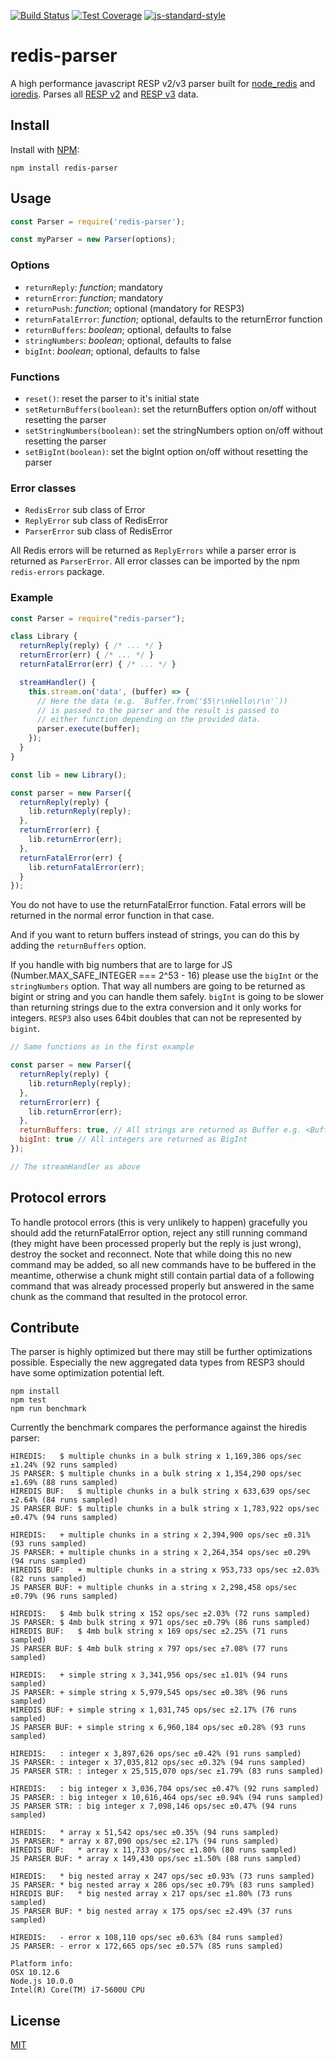 [![Build Status](https://travis-ci.org/NodeRedis/node-redis-parser.png?branch=master)](https://travis-ci.org/NodeRedis/node-redis-parser)
[![Test Coverage](https://codeclimate.com/github/NodeRedis/node-redis-parser/badges/coverage.svg)](https://codeclimate.com/github/NodeRedis/node-redis-parser/coverage)
[![js-standard-style](https://img.shields.io/badge/code%20style-standard-brightgreen.svg)](http://standardjs.com/)

# redis-parser

A high performance javascript RESP v2/v3 parser built for
[node_redis](https://github.com/NodeRedis/node_redis) and
[ioredis](https://github.com/luin/ioredis). Parses all
[RESP v2](http://redis.io/topics/protocol) and
[RESP v3](https://github.com/antirez/RESP3) data.

## Install

Install with [NPM](https://npmjs.org/):

    npm install redis-parser

## Usage

```js
const Parser = require('redis-parser');

const myParser = new Parser(options);
```

### Options

* `returnReply`: *function*; mandatory
* `returnError`: *function*; mandatory
* `returnPush`: *function*; optional (mandatory for RESP3)
* `returnFatalError`: *function*; optional, defaults to the returnError function
* `returnBuffers`: *boolean*; optional, defaults to false
* `stringNumbers`: *boolean*; optional, defaults to false
* `bigInt`: *boolean*; optional, defaults to false

### Functions

* `reset()`: reset the parser to it's initial state
* `setReturnBuffers(boolean)`: set the returnBuffers option on/off without
  resetting the parser
* `setStringNumbers(boolean)`: set the stringNumbers option on/off without
  resetting the parser
* `setBigInt(boolean)`: set the bigInt option on/off without
  resetting the parser

### Error classes

* `RedisError` sub class of Error
* `ReplyError` sub class of RedisError
* `ParserError` sub class of RedisError

All Redis errors will be returned as `ReplyErrors` while a parser error is
returned as `ParserError`.
All error classes can be imported by the npm `redis-errors` package.

### Example

```js
const Parser = require("redis-parser");

class Library {
  returnReply(reply) { /* ... */ }
  returnError(err) { /* ... */ }
  returnFatalError(err) { /* ... */ }

  streamHandler() {
    this.stream.on('data', (buffer) => {
      // Here the data (e.g. `Buffer.from('$5\r\nHello\r\n'`))
      // is passed to the parser and the result is passed to
      // either function depending on the provided data.
      parser.execute(buffer);
    });
  }
}

const lib = new Library();

const parser = new Parser({
  returnReply(reply) {
    lib.returnReply(reply);
  },
  returnError(err) {
    lib.returnError(err);
  },
  returnFatalError(err) {
    lib.returnFatalError(err);
  }
});
```

You do not have to use the returnFatalError function. Fatal errors will be
returned in the normal error function in that case.

And if you want to return buffers instead of strings, you can do this by adding
the `returnBuffers` option.

If you handle with big numbers that are to large for JS (Number.MAX_SAFE_INTEGER
=== 2^53 - 16) please use the `bigInt` or the `stringNumbers` option. That way
all numbers are going to be returned as bigint or string and you can handle them
safely. `bigInt` is going to be slower than returning strings due to the extra
conversion and it only works for integers. `RESP3` also uses 64bit doubles that can
not be represented by `bigint`.

```js
// Same functions as in the first example

const parser = new Parser({
  returnReply(reply) {
    lib.returnReply(reply);
  },
  returnError(err) {
    lib.returnError(err);
  },
  returnBuffers: true, // All strings are returned as Buffer e.g. <Buffer 48 65 6c 6c 6f>
  bigInt: true // All integers are returned as BigInt
});

// The streamHandler as above
```

## Protocol errors

To handle protocol errors (this is very unlikely to happen) gracefully you
should add the returnFatalError option, reject any still running command (they
might have been processed properly but the reply is just wrong), destroy the
socket and reconnect. Note that while doing this no new command may be added, so
all new commands have to be buffered in the meantime, otherwise a chunk might
still contain partial data of a following command that was already processed
properly but answered in the same chunk as the command that resulted in the
protocol error.

## Contribute

The parser is highly optimized but there may still be further optimizations
possible. Especially the new aggregated data types from RESP3 should have some
optimization potential left.

    npm install
    npm test
    npm run benchmark

Currently the benchmark compares the performance against the hiredis parser:

    HIREDIS:   $ multiple chunks in a bulk string x 1,169,386 ops/sec ±1.24% (92 runs sampled)
    JS PARSER: $ multiple chunks in a bulk string x 1,354,290 ops/sec ±1.69% (88 runs sampled)
    HIREDIS BUF:   $ multiple chunks in a bulk string x 633,639 ops/sec ±2.64% (84 runs sampled)
    JS PARSER BUF: $ multiple chunks in a bulk string x 1,783,922 ops/sec ±0.47% (94 runs sampled)

    HIREDIS:   + multiple chunks in a string x 2,394,900 ops/sec ±0.31% (93 runs sampled)
    JS PARSER: + multiple chunks in a string x 2,264,354 ops/sec ±0.29% (94 runs sampled)
    HIREDIS BUF:   + multiple chunks in a string x 953,733 ops/sec ±2.03% (82 runs sampled)
    JS PARSER BUF: + multiple chunks in a string x 2,298,458 ops/sec ±0.79% (96 runs sampled)

    HIREDIS:   $ 4mb bulk string x 152 ops/sec ±2.03% (72 runs sampled)
    JS PARSER: $ 4mb bulk string x 971 ops/sec ±0.79% (86 runs sampled)
    HIREDIS BUF:   $ 4mb bulk string x 169 ops/sec ±2.25% (71 runs sampled)
    JS PARSER BUF: $ 4mb bulk string x 797 ops/sec ±7.08% (77 runs sampled)

    HIREDIS:   + simple string x 3,341,956 ops/sec ±1.01% (94 runs sampled)
    JS PARSER: + simple string x 5,979,545 ops/sec ±0.38% (96 runs sampled)
    HIREDIS BUF: + simple string x 1,031,745 ops/sec ±2.17% (76 runs sampled)
    JS PARSER BUF: + simple string x 6,960,184 ops/sec ±0.28% (93 runs sampled)

    HIREDIS:   : integer x 3,897,626 ops/sec ±0.42% (91 runs sampled)
    JS PARSER: : integer x 37,035,812 ops/sec ±0.32% (94 runs sampled)
    JS PARSER STR: : integer x 25,515,070 ops/sec ±1.79% (83 runs sampled)

    HIREDIS:   : big integer x 3,036,704 ops/sec ±0.47% (92 runs sampled)
    JS PARSER: : big integer x 10,616,464 ops/sec ±0.94% (94 runs sampled)
    JS PARSER STR: : big integer x 7,098,146 ops/sec ±0.47% (94 runs sampled)

    HIREDIS:   * array x 51,542 ops/sec ±0.35% (94 runs sampled)
    JS PARSER: * array x 87,090 ops/sec ±2.17% (94 runs sampled)
    HIREDIS BUF:   * array x 11,733 ops/sec ±1.80% (80 runs sampled)
    JS PARSER BUF: * array x 149,430 ops/sec ±1.50% (88 runs sampled)

    HIREDIS:   * big nested array x 247 ops/sec ±0.93% (73 runs sampled)
    JS PARSER: * big nested array x 286 ops/sec ±0.79% (83 runs sampled)
    HIREDIS BUF:   * big nested array x 217 ops/sec ±1.80% (73 runs sampled)
    JS PARSER BUF: * big nested array x 175 ops/sec ±2.49% (37 runs sampled)

    HIREDIS:   - error x 108,110 ops/sec ±0.63% (84 runs sampled)
    JS PARSER: - error x 172,665 ops/sec ±0.57% (85 runs sampled)

    Platform info:
    OSX 10.12.6
    Node.js 10.0.0
    Intel(R) Core(TM) i7-5600U CPU

## License

[MIT](./LICENSE)
